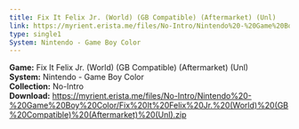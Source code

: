 ```yaml
---
title: Fix It Felix Jr. (World) (GB Compatible) (Aftermarket) (Unl)
link: https://myrient.erista.me/files/No-Intro/Nintendo%20-%20Game%20Boy%20Color/Fix%20It%20Felix%20Jr.%20(World)%20(GB%20Compatible)%20(Aftermarket)%20(Unl).zip
type: single1
System: Nintendo - Game Boy Color
---
```

<b>Game:</b> Fix It Felix Jr. (World) (GB Compatible) (Aftermarket) (Unl)<br>
<b>System:</b> Nintendo - Game Boy Color<br>
<b>Collection:</b> No-Intro<br>
<b>Download:</b> https://myrient.erista.me/files/No-Intro/Nintendo%20-%20Game%20Boy%20Color/Fix%20It%20Felix%20Jr.%20(World)%20(GB%20Compatible)%20(Aftermarket)%20(Unl).zip